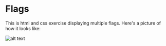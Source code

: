 # Flags
This is html and css exercise displaying multiple flags. Here's a picture of how it looks like:

![alt text]()
